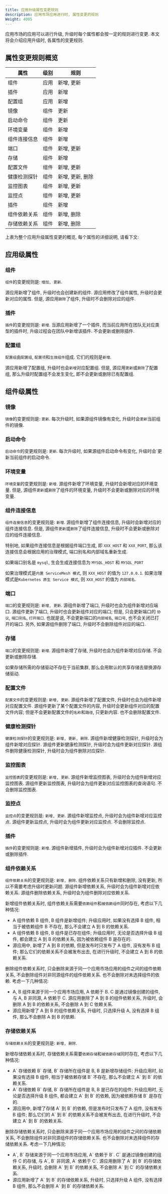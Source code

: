 ```yaml
---
title: 应用升级属性变更规则
description: 应用市场应用进行时, 属性变更的规则
Weight: 4005
---
```


应用市场的应用可以进行升级, 升级时每个属性都会按一定的规则进行变更. 本文将会介绍应用升级时, 各属性的变更规则.

## 属性变更规则概览

| 属性         | 级别 | 规则             |
|--------------|------|------------------|
| 组件         | 应用 | 新增, 更新       |
| 插件         | 应用 | 新增             |
| 配置组       | 应用 | 新增             |
| 镜像         | 组件 | 更新             |
| 启动命令     | 组件 | 更新             |
| 环境变量     | 组件 | 新增             |
| 组件连接信息 | 组件 | 新增             |
| 端口         | 组件 | 新增, 更新       |
| 存储         | 组件 | 新增             |
| 配置文件     | 组件 | 新增, 更新       |
| 健康检测探针 | 组件 | 新增, 更新, 删除 |
| 监控图表     | 组件 | 新增, 更新       |
| 监控点       | 组件 | 新增, 更新       |
| 插件         | 组件 | 新增             |
| 组件依赖关系 | 组件 | 新增, 删除       |
| 存储依赖关系 | 组件 | 新增, 删除       |

上表为整个应用升级属性变更的概览, 每个属性的详细说明, 请看下文:

## 应用级属性

### 组件

`组件`的变更规则是: `增加, 更新`.

源应用新增了组件, 升级时也会创建新的组件. 源应用修改了组件属性, 升级时会更新对应的属性. 但是, 源应用`删除`了组件, 升级时不会删除对应的组件.

### 插件

`插件`的变更规则是: `新增`. 当源应用新增了一个插件, 而当前应用所在团队无对应类型的插件时, 升级过程会在团队中新增该插件. 不会更新或删除插件.

### 配置组

`配置组`由`配置组`, `配置项`和`生效组件`组成. 它们的规则是`新增`.

源应用新增了配置组, 升级时也会`新增`对应配置组. 但是, 源应用`更新`或`删除`了配置组, 那么升级时配置组不会发生变化, 即不会更新或删除已有配置组.

## 组件级属性

### 镜像

`镜像`的变更规则是: `更新`. 每次升级时, 如果源组件镜像有变化, 升级时会`更新`当前组件的镜像.

### 启动命令

`启动命令`的变更规则是: `更新`. 每次升级时, 如果源组件启动命令有变化, 升级时会`更新当前组件的启动命令.

### 环境变量

`环境变量`的变更规则是: `新增`. 源组件新增了环境变量, 升级时会新增对应的环境变量. 但是, 源组件`更新`或`删除`了组件的环境变量, 升级时不会更新或删除对应的环境变量.

### 组件连接信息

`组件连接信息`的变更规则是: `新增`. 源组件新增了组件连接信息, 升级时会新增对应的组件连接信息. 但是, 源组件`更新`或`删除`了组件连接信息, 升级时不会更新或删除对应的组件连接信息.

特别地, 如果组件连接信息是根据组件端口生成, 即 `XXX_HOST` 和 `XXX_PORT`, 那么该连接信息会根据应用的治理模式, 端口别名和内部域名重新生成.

如果端口别名是 `mysql`, 生会生成连接信息为 `MYSQL_HOST` 和 `MYSQL_PORT`

如果治理模式是`内置 ServiceMesh 模式`, 则 `XXX_HOST` 的值为 `127.0.0.1`. 如果治理模式是`Kubernetes 原生 Service 模式`, 则 `XXX_HOST` 的值为 `内部域名`.

### 端口

`端口`的变更规则是: `新增, 更新`. 源组件新增了端口, 升级时也会为组件新增对应端口. 源组件更新了端口, 升级时也会更新组件对应的端口; 但是, 只会更新端口的 `协议`, `端口别名`, `打开端口`. 也就是说, 不会更新端口的`内部域名`, `端口号`, 也不会关闭已打开的端口. 另外, 如果源组件删除了端口, 升级时不会删除组件对应的端口.

### 存储

`端口`的变更规则是: `新增`. 源组件新增了存储, 升级时也会为组件新增对应存储. 不会更新或删除存储.

如果存储所需的存储驱动不存在于当前集群, 那么会用默认的共享存储去替换源存储驱动.

### 配置文件

`配置文件`的变更规则是: `新增, 更新`. 源组件新增了配置文件, 升级时也会为组件新增对应配置文件. 源组件更新了某个配置文件的内容, 升级时会更新组件对应的配置文件内容; 但是不会更新配置文件的`名称`和`路径`, 只更新内容. 也不会删除配置文件.

### 健康检测探针

`健康检测探针`的变更规则是: `新增, 更新, 删除`. 源组件新增健康检测探针, 升级时会为组件新增对应探针. 源组件更新健康检测探针, 升级时会为组件更新对应探针. 源组件删除健康检测探针, 升级时会为组件删除对应探针.

### 监控图表

`监控图表`的变更规则是: `新增, 更新`. 源组件新增监控图表, 升级时会为组件新增对应监控图表. 源组件更新监控图表, 升级时会为组件更新对应监控图表的查询语句. 不会删除监控图表.

### 监控点

`监控点`的变更规则是: `新增, 更新`. 源组件新增监控点, 升级时会为组件新增对应监控点. 源组件更新监控点, 升级时会为组件更新对应监控点. 不会删除监控点.

### 插件

`插件`的变更规则是: `新增`. 源组件新增插件, 升级时会为组件新增对应插件. 不会更新或删除插件.

### 组件依赖关系

`组件依赖关系`的变更规则是: `新增, 删除`. 组件依赖关系只有新增和删除, 没有更新, 所以不需要考虑升级时更新问题.
源组件新增依赖关系, 升级时会为组件新增对应依赖关系. 源组件删除依赖关系, 升级时会为组件删除对应依赖关系.

新增组件依赖关系时, 组件依赖关系需要`依赖组件`和`被依赖组件`同时存在, 考虑以下几种情况:

- A 组件依赖 B 组件, B 组件是新增组件; 升级应用时, 如果没有选择 B 组件,  相当于被依赖组件 B 不存在, 那么不会建立 A 到 B 的依赖关系.
- A 组件依赖 B 组件, B 组件是已存在组件; 升级应用时, 无论是否选择升级 B 组件, 都会建立 A 到 B 的依赖关系, 因为被依赖组件 B 是存在的.
- 源应用中, 新增了 A 到 B 的依赖, 但是发布时只发布了 A 组件, 没有发布 B 组件; 那么它们的依赖关系不会被发布出去, 在进行升级时, 不会建立 A 到 B 的依赖关系.

删除组件依赖关系时, 只会删除来源于同一个应用市场应用的组件之间的组件依赖关系, 不会删除组件对非同源组件的组件依赖关系. 也不会删除对未选择组件的依赖. 考虑一下几种情况:

- A, B 组件来源于同一个应用市场应用, A 依赖于 B. C 是通过镜像创建的组件, 与 A, B 非同源, A 依赖于 C. 源应用删除了 A 到 B 的组件依赖关系, 升级时, 会删除 A 到 B 的依赖关系, 不会删除 A 到 C 依赖关系.
- 源应用新增了 A 到 B 的组件依赖关系, 升级时, 只选择升级 A, 没有选择 B 组件, 那么不会删除 A 到 B 的依赖.

### 存储依赖关系

`存储依赖关系`的变更规则是: `新增, 删除`.

新增存储依赖关系时, 存储依赖关系需要`依赖存储`和`被依赖存储`同时存在, 考虑以下几种情况:

- A\` 存储依赖 B\` 存储, B\` 存储所在组件是 B, B 是新增存储组件; 升级应用时, 如果没有选择 B 组件, 相当于被依赖存储 B\` 不存在, 那么不会建立 A\` 到 B\` 的依赖关系.
- A\` 存储依赖 B\` 存储, B\` 存储所在组件是 B, B 是已存在的组件; 升级应用时, 无论是否选择升级 B 组件, 都会建立 A\` 到 B\` 的依赖, 因为被依赖存储 B\` 是存在的.
- 源应用中, 新增了存储 A\` 到 B\` 的依赖, 但是发布时只发布了 A 组件, 没有发布 B 组件; 那么它们的 A\` 到 B\` 的依赖关系不会被发布出去, 在进行升级时, 不会建立 A\` 到 B\` 的依赖关系.

删除存储依赖关系时, 只会删除来源于同一个应用市场应用的组件之间的存储依赖关系, 不会删除组件对非同源组件的存储依赖关系. 也不会删除对未选择组件的存储依赖关系. 考虑一下几种情况:

- A\`, B\` 存储来源于同一个应用市场应用, A\` 依赖于 B\`. C\` 是通过镜像创建的组件 C 的存储, 与 A\`, B\` 非同源, A\` 依赖于 C\`. 源应用删除了 A\` 到 B\` 的存储依赖关系, 升级时, 会删除 A\` 到 B\` 的依赖关系, 不会删除 A\` 到 C\` 的存储依赖关系.
- 源应用新增了 A\` 到 B\` 的存储依赖关系, 升级时, 只选择升级 A 组件, 没有选择 B 组件, 那么不会删除 A\` 到 B\` 的存储依赖关系.
